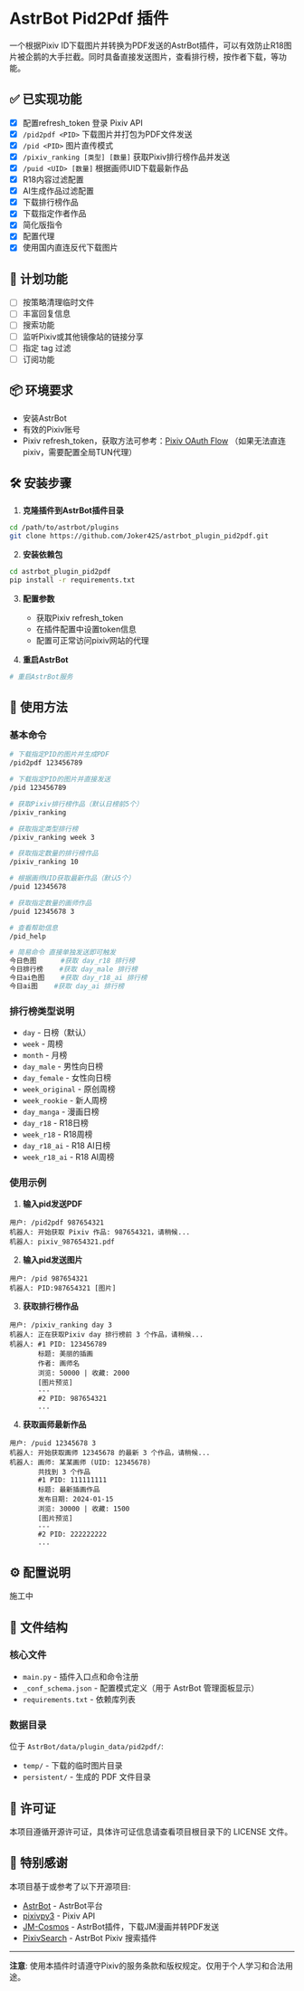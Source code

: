 # AstrBot Pid2Pdf 插件

一个根据Pixiv ID下载图片并转换为PDF发送的AstrBot插件，可以有效防止R18图片被企鹅的大手拦截。同时具备直接发送图片，查看排行榜，按作者下载，等功能。

## ✅ 已实现功能
- [x] 配置refresh_token 登录 Pixiv API
- [x] `/pid2pdf <PID>` 下载图片并打包为PDF文件发送
- [x] `/pid <PID>` 图片直传模式
- [x] `/pixiv_ranking [类型] [数量]` 获取Pixiv排行榜作品并发送
- [x] `/puid <UID> [数量]` 根据画师UID下载最新作品
- [x] R18内容过滤配置
- [x] AI生成作品过滤配置
- [x] 下载排行榜作品
- [x] 下载指定作者作品
- [x] 简化版指令
- [x] 配置代理
- [x] 使用国内直连反代下载图片

## 🚧 计划功能
- [ ] 按策略清理临时文件
- [ ] 丰富回复信息
- [ ] 搜索功能
- [ ] 监听Pixiv或其他镜像站的链接分享
- [ ] 指定 tag 过滤
- [ ] 订阅功能

## 📦 环境要求
- 安装AstrBot
- 有效的Pixiv账号
- Pixiv refresh_token，获取方法可参考：[Pixiv OAuth Flow](https://gist.github.com/ZipFile/c9ebedb224406f4f11845ab700124362) （如果无法直连pixiv，需要配置全局TUN代理）

## 🛠️ 安装步骤

1. **克隆插件到AstrBot插件目录**
```bash
cd /path/to/astrbot/plugins
git clone https://github.com/Joker42S/astrbot_plugin_pid2pdf.git
```

2. **安装依赖包**
```bash
cd astrbot_plugin_pid2pdf
pip install -r requirements.txt
```

3. **配置参数**
   - 获取Pixiv refresh_token
   - 在插件配置中设置token信息
   - 配置可正常访问pixiv网站的代理

4. **重启AstrBot**
```bash
# 重启AstrBot服务
```

## 📖 使用方法

### 基本命令

```bash
# 下载指定PID的图片并生成PDF
/pid2pdf 123456789

# 下载指定PID的图片并直接发送
/pid 123456789

# 获取Pixiv排行榜作品（默认日榜前5个）
/pixiv_ranking

# 获取指定类型排行榜
/pixiv_ranking week 3

# 获取指定数量的排行榜作品
/pixiv_ranking 10

# 根据画师UID获取最新作品（默认5个）
/puid 12345678

# 获取指定数量的画师作品
/puid 12345678 3

# 查看帮助信息
/pid_help

# 简易命令 直接单独发送即可触发
今日色图      #获取 day_r18 排行榜
今日排行榜    #获取 day_male 排行榜
今日ai色图    #获取 day_r18_ai 排行榜
今日ai图    #获取 day_ai 排行榜

```

### 排行榜类型说明

- `day` - 日榜（默认）
- `week` - 周榜
- `month` - 月榜
- `day_male` - 男性向日榜
- `day_female` - 女性向日榜
- `week_original` - 原创周榜
- `week_rookie` - 新人周榜
- `day_manga` - 漫画日榜
- `day_r18` - R18日榜
- `week_r18` - R18周榜
- `day_r18_ai` - R18 AI日榜
- `week_r18_ai` - R18 AI周榜

### 使用示例

1. **输入pid发送PDF**
```
用户: /pid2pdf 987654321
机器人: 开始获取 Pixiv 作品: 987654321，请稍候...
机器人: pixiv_987654321.pdf
```

2. **输入pid发送图片**
```
用户: /pid 987654321
机器人: PID:987654321 [图片]
```

3. **获取排行榜作品**
```
用户: /pixiv_ranking day 3
机器人: 正在获取Pixiv day 排行榜前 3 个作品，请稍候...
机器人: #1 PID: 123456789
       标题: 美丽的插画
       作者: 画师名
       浏览: 50000 | 收藏: 2000
       [图片预览]
       ---
       #2 PID: 987654321
       ...
```

4. **获取画师最新作品**
```
用户: /puid 12345678 3
机器人: 开始获取画师 12345678 的最新 3 个作品，请稍候...
机器人: 画师: 某某画师 (UID: 12345678)
       共找到 3 个作品
       #1 PID: 111111111
       标题: 最新插画作品
       发布日期: 2024-01-15
       浏览: 30000 | 收藏: 1500
       [图片预览]
       ---
       #2 PID: 222222222
       ...
```

## ⚙️ 配置说明

施工中

## 📂 文件结构

### 核心文件

- `main.py` - 插件入口点和命令注册
- `_conf_schema.json` - 配置模式定义（用于 AstrBot 管理面板显示）
- `requirements.txt` - 依赖库列表

### 数据目录

位于 `AstrBot/data/plugin_data/pid2pdf/`:

- `temp/` - 下载的临时图片目录
- `persistent/` - 生成的 PDF 文件目录

## 📄 许可证

本项目遵循开源许可证，具体许可证信息请查看项目根目录下的 LICENSE 文件。

## 🙏 特别感谢

本项目基于或参考了以下开源项目:

- [AstrBot](https://github.com/Soulter/AstrBot) - AstrBot平台
- [pixivpy3](https://github.com/upbit/pixivpy) - Pixiv API
- [JM-Cosmos](https://github.com/GEMILUXVII/astrbot_plugin_jm_cosmos) - AstrBot插件，下载JM漫画并转PDF发送
- [PixivSearch](https://github.com/vmoranv/astrbot_plugin_pixiv_search) - AstrBot Pixiv 搜索插件
---

**注意**: 使用本插件时请遵守Pixiv的服务条款和版权规定。仅用于个人学习和合法用途。